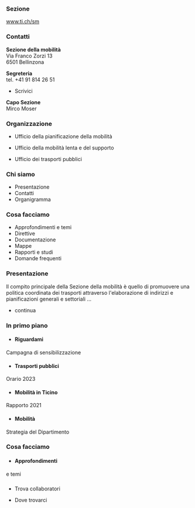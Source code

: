 ###  Sezione

www.ti.ch/sm

###  Contatti

**Sezione della mobilità**  
Via Franco Zorzi 13  
6501 Bellinzona

 **Segreteria**  
tel. +41 91 814 26 51  

  * Scrivici

 **Capo Sezione**  
Mirco Moser

###  Organizzazione

  * Ufficio della pianificazione della mobilità  

  * Ufficio della mobilità lenta e del supporto  

  * Ufficio dei trasporti pubblici  

###  Chi siamo

  * Presentazione
  * Contatti
  * Organigramma

###  Cosa facciamo

  * Approfondimenti e temi
  * Direttive
  * Documentazione
  * Mappe
  * Rapporti e studi
  * Domande frequenti

###  Presentazione

Il compito principale della Sezione della mobilità è quello di promuovere una
politica coordinata dei trasporti attraverso l'elaborazione di indirizzi e
pianificazioni generali e settoriali ...

  * continua

###  In primo piano

  * #### Riguardami 

Campagna di sensibilizzazione

  * #### Trasporti pubblici

Orario 2023

  * #### Mobilità in Ticino

Rapporto 2021

  * #### Mobilità

Strategia del Dipartimento

###  Cosa facciamo

  * #### Approfondimenti

e temi

###

  * Trova collaboratori

  * Dove trovarci

